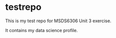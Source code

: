 # testrepo
This is my test repo for MSDS6306 Unit 3 exercise. 


It contains my data science profile. 
